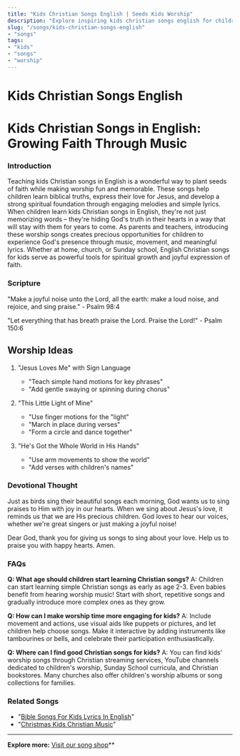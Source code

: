 ```yaml
---
title: "Kids Christian Songs English | Seeds Kids Worship"
description: "Explore inspiring kids christian songs english for children's worship and faith development. Biblical music resources for families and ministry."
slug: "/songs/kids-christian-songs-english"
- "songs"
tags:
- "kids"
- "songs"
- "worship"
---
```


# Kids Christian Songs English

# Kids Christian Songs in English: Growing Faith Through Music

### Introduction
Teaching kids Christian songs in English is a wonderful way to plant seeds of faith while making worship fun and memorable. These songs help children learn biblical truths, express their love for Jesus, and develop a strong spiritual foundation through engaging melodies and simple lyrics. When children learn kids Christian songs in English, they're not just memorizing words – they're hiding God's truth in their hearts in a way that will stay with them for years to come. As parents and teachers, introducing these worship songs creates precious opportunities for children to experience God's presence through music, movement, and meaningful lyrics. Whether at home, church, or Sunday school, English Christian songs for kids serve as powerful tools for spiritual growth and joyful expression of faith.

### Scripture
"Make a joyful noise unto the Lord, all the earth: make a loud noise, and rejoice, and sing praise." - Psalm 98:4

"Let everything that has breath praise the Lord. Praise the Lord!" - Psalm 150:6

## Worship Ideas
1. "Jesus Loves Me" with Sign Language
   - "Teach simple hand motions for key phrases"
   - "Add gentle swaying or spinning during chorus"

2. "This Little Light of Mine"
   - "Use finger motions for the "light"
   - "March in place during verses"
   - "Form a circle and dance together"

3. "He's Got the Whole World in His Hands"
   - "Use arm movements to show the world"
   - "Add verses with children's names"

### Devotional Thought
Just as birds sing their beautiful songs each morning, God wants us to sing praises to Him with joy in our hearts. When we sing about Jesus's love, it reminds us that we are His precious children. God loves to hear our voices, whether we're great singers or just making a joyful noise!

Dear God, thank you for giving us songs to sing about your love. Help us to praise you with happy hearts. Amen.

### FAQs
**Q: What age should children start learning Christian songs?**
A: Children can start learning simple Christian songs as early as age 2-3. Even babies benefit from hearing worship music! Start with short, repetitive songs and gradually introduce more complex ones as they grow.

**Q: How can I make worship time more engaging for kids?**
A: Include movement and actions, use visual aids like puppets or pictures, and let children help choose songs. Make it interactive by adding instruments like tambourines or bells, and celebrate their participation enthusiastically.

**Q: Where can I find good Christian songs for kids?**
A: You can find kids' worship songs through Christian streaming services, YouTube channels dedicated to children's worship, Sunday School curricula, and Christian bookstores. Many churches also offer children's worship albums or song collections for families.

### Related Songs

- "[Bible Songs For Kids Lyrics In English](/songs/bible-songs-for-kids-lyrics-in-english/)"
- "[Christmas Kids Christian Music](/activities/christmas-kids-christian-music/)"

---

**Explore more:** [Visit our song shop](https://seedskidsworship.com/shop)**

<!-- Schema Markup -->
<script type="application/ld+json">
{
  "@context": "https://schema.org",
  "@type": "MusicRecording",
  "name": "Kids Christian Songs English",
  "byArtist": {
    "@type": "MusicGroup",
    "name": "Seeds Kids Worship"
  },
  "isFamilyFriendly": true,
  "url": "https://seedskidsworship.com/songs/kids-christian-songs-english/"
}
</script>